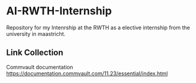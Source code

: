 # AI-RWTH-Internship
Repository for my Intenrship at the RWTH as a elective internship from the university in maastricht.


## Link Collection

Commvault documentation
https://documentation.commvault.com/11.23/essential/index.html
